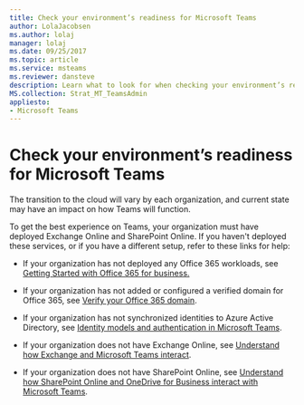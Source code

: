 ```yaml
---
title: Check your environment’s readiness for Microsoft Teams
author: LolaJacobsen
ms.author: lolaj
manager: lolaj
ms.date: 09/25/2017
ms.topic: article
ms.service: msteams
ms.reviewer: dansteve
description: Learn what to look for when checking your environment’s readiness for Microsoft Teams.
MS.collection: Strat_MT_TeamsAdmin
appliesto: 
- Microsoft Teams
---
```


Check your environment’s readiness for Microsoft Teams
===========================================

The transition to the cloud will vary by each organization, and current state may have an impact on how Teams will function.

To get the best experience on Teams, your organization must have deployed Exchange Online and SharePoint Online. If you haven't deployed these services, or if you have a different setup, refer to these links for help:

-   If your organization has not deployed any Office 365 workloads, see [Getting Started with Office 365 for business.](https://support.office.com/article/Get-started-with-Office-365-for-Business-d6466f0d-5d13-464a-adcb-00906ae87029)

-   If your organization has not added or configured a verified domain for Office 365, see [Verify your Office 365 domain](https://support.office.com/article/Verify-your-Office-365-domain-to-prove-ownership-nonprofit-or-education-status-or-to-activate-Yammer-87d1844e-aa47-4dc0-a61b-1b773fd4e590).

-   If your organization has not synchronized identities to Azure Active Directory, see [Identity models and authentication in Microsoft Teams](identify-models-authentication.md).

-   If your organization does not have Exchange Online, see [Understand how Exchange and Microsoft Teams interact](Exchange-Teams-interact.md).

-   If your organization does not have SharePoint Online, see [Understand how SharePoint Online and OneDrive for Business interact with Microsoft Teams](SharePoint-OneDrive-interact.md).

																			   
